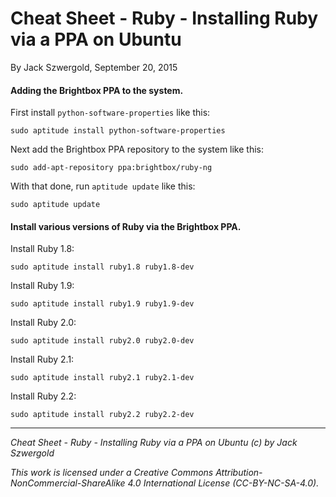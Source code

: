 # Cheat Sheet - Ruby - Installing Ruby via a PPA on Ubuntu

By Jack Szwergold, September 20, 2015

#### Adding the Brightbox PPA to the system.

First install `python-software-properties` like this:

    sudo aptitude install python-software-properties

Next add the Brightbox PPA repository to the system like this:

    sudo add-apt-repository ppa:brightbox/ruby-ng

With that done, run `aptitude update` like this:

    sudo aptitude update

#### Install various versions of Ruby via the Brightbox PPA.

Install Ruby 1.8:

    sudo aptitude install ruby1.8 ruby1.8-dev

Install Ruby 1.9:

    sudo aptitude install ruby1.9 ruby1.9-dev

Install Ruby 2.0:

    sudo aptitude install ruby2.0 ruby2.0-dev

Install Ruby 2.1:

    sudo aptitude install ruby2.1 ruby2.1-dev

Install Ruby 2.2:

    sudo aptitude install ruby2.2 ruby2.2-dev

***

*Cheat Sheet - Ruby - Installing Ruby via a PPA on Ubuntu (c) by Jack Szwergold*

*This work is licensed under a Creative Commons Attribution-NonCommercial-ShareAlike 4.0 International License (CC-BY-NC-SA-4.0).*
